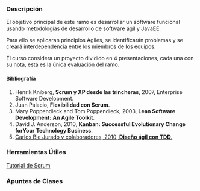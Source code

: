### Descripción

El objetivo principal de este ramo es desarrollar un software funcional usando 
metodologías de desarrollo de software ágil y JavaEE.

Para ello se aplicaran principios Ágiles, se identificarán problemas y se 
creará interdependencia entre los miembros de los equipos.

El curso considera un proyecto dividido en 4 presentaciones, cada una con su 
nota, esta es la única evaluación del ramo.

#### Bibliografía

 1. Henrik Kniberg, **Scrum y XP desde las trincheras**, 2007, Enterprise 
    Software Development.
 2. Juan Palacio, **Flexibilidad con Scrum**.
 3. Mary Poppendieck and Tom Poppendieck, 2003, **Lean Software Development:**
    **An Agile Toolkit**.
 4. David J. Anderson, 2010, **Kanban: Successful Evolutionary Change forYour**
    **Technology Business**.
 5. <a href="https://mega.co.nz/#!nAx1jKYI!QGATV4QJdUWgGC4Vr-XvTySfacM3TsouDTz2Gh-HHYo" target="_blank">Carlos Ble Jurado y colaboradores, 2010, **Diseño ágil con TDD**.</a>

### Herramientas Útiles

[Tutorial de Scrum](http://apuntesusach.herokuapp.com/tutorial/scrum)

### Apuntes de Clases

